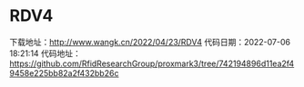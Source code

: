 # RDV4
下载地址：http://www.wangk.cn/2022/04/23/RDV4
代码日期：2022-07-06 18:21:14
代码地址：https://github.com/RfidResearchGroup/proxmark3/tree/742194896d11ea2f49458e225bb82a2f432bb26c
